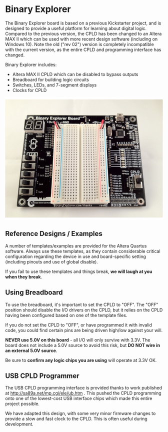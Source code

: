 # Binary Explorer #

The Binary Explorer board is based on a previous Kickstarter project, and is designed to provide a useful platform for learning about digital logic. Compared to the previous version, the CPLD has been changed to an Altera MAX II which can be used with more recent design software (including on Windows 10). Note the old ("rev 02") version is completely incompatible with the current version, as the entire CPLD and programming interface has changed.


Binary Explorer includes:

- Altera MAX II CPLD which can be disabled to bypass outputs
- Breadboard for building logic circuits
- Switches, LEDs, and 7-segment displays
- Clocks for CPLD

![BORA Board](BORA-Top-small-900x700.jpg)

## Reference Designs / Examples ##

A number of templates/examples are provided for the Altera Quartus software. Always use these templates, as they contain considerable critical configuration regarding the device in use and board-specific setting (including pinouts and use of global disable).

If you fail to use these templates and things break, **we will laugh at you when they break**. 

## Using Breadboard ##

To use the breadboard, it's important to set the CPLD to "OFF". The "OFF" position should disable the I/O drivers on the CPLD, but it relies on the CPLD having been configured based on one of the template files.

If you do not set the CPLD to "OFF", or have programmed it with invalid code, you could find certain pins are being driven high/low against your will.

**NEVER use 5.0V on this board** - all I/O will only survive with 3.3V. The board does not include a 5.0V source to avoid this risk, but **DO NOT wire in an external 5.0V source**.

Be sure to **confirm any logic chips you are using** will operate at 3.3V OK.

## USB CPLD Programmer ##

The USB CPLD programming interface is provided thanks to work published at http://sa89a.net/mp.cgi/ele/ub.htm . This pushed the CPLD programming onto one of the lowest-cost USB interface chips which made this entire project possible.

We have adapted this design, with some very minor firmware changes to provide a slow and fast clock to the CPLD. This is often useful during development.


